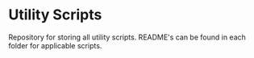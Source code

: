 # Utility Scripts

Repository for storing all utility scripts.  README's can be found in each folder for applicable scripts.
